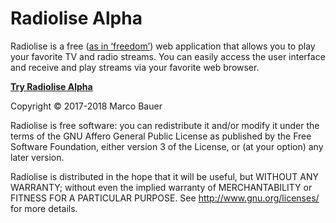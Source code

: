 # Radiolise Alpha

Radiolise is a free ([as in ‘freedom’](https://www.gnu.org/philosophy/free-sw.html)) web application that allows you to play your favorite TV and radio streams. You can easily access the user interface and receive and play streams via your favorite web browser.

**[Try Radiolise Alpha](https://radiolise.gitlab.io/)**

Copyright © 2017-2018 Marco Bauer

Radiolise is free software: you can redistribute it and/or modify it under the terms of the GNU Affero General Public License as published by the Free Software Foundation, either version 3 of the License, or (at your option) any later version.

Radiolise is distributed in the hope that it will be useful, but WITHOUT ANY WARRANTY; without even the implied warranty of MERCHANTABILITY or FITNESS FOR A PARTICULAR PURPOSE. See http://www.gnu.org/licenses/ for more details.
